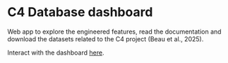 # C4 Database dashboard

Web app to explore the engineered features, read the documentation and download the datasets related to the C4 project (Beau et al., 2025).

Interact with the dashboard [here](https://c4-database.com/).
